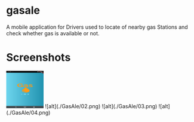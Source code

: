 # gasale

A mobile application for Drivers used to locate of nearby gas Stations and check whether gas is available or not. 

# Screenshots
<img src="./GasAle/01.png" style=" width:100px ; height:100px " />
![alt](./GasAle/02.png)
![alt](./GasAle/03.png)
![alt](./GasAle/04.png)
